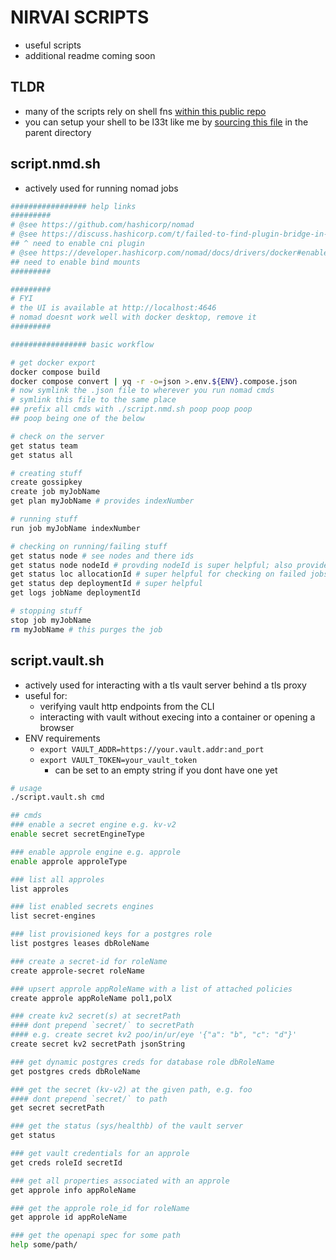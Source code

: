 # NIRVAI SCRIPTS

- useful scripts
- additional readme coming soon

## TLDR

- many of the scripts rely on shell fns [within this public repo](https://github.com/noahehall/theBookOfNoah/tree/master/linux/bash_cli_fns)
- you can setup your shell to be l33t like me by [sourcing this file](https://github.com/noahehall/theBookOfNoah/blob/master/linux/_sourceme_.sh) in the parent directory

## script.nmd.sh

- actively used for running nomad jobs

```sh
################# help links
#########
# @see https://github.com/hashicorp/nomad
# @see https://discuss.hashicorp.com/t/failed-to-find-plugin-bridge-in-path/3095
## ^ need to enable cni plugin
# @see https://developer.hashicorp.com/nomad/docs/drivers/docker#enabled-1
## need to enable bind mounts
#########

#########
# FYI
# the UI is available at http://localhost:4646
# nomad doesnt work well with docker desktop, remove it
#########

################# basic workflow

# get docker export
docker compose build
docker compose convert | yq -r -o=json >.env.${ENV}.compose.json
# now symlink the .json file to wherever you run nomad cmds
# symlink this file to the same place
## prefix all cmds with ./script.nmd.sh poop poop poop
## poop being one of the below

# check on the server
get status team
get status all

# creating stuff
create gossipkey
create job myJobName
get plan myJobName # provides indexNumber

# running stuff
run job myJobName indexNumber

# checking on running/failing stuff
get status node # see nodes and there ids
get status node nodeId # provding nodeId is super helpful; also provides allocationId
get status loc allocationId # super helpful for checking on failed jobs
get status dep deploymentId # super helpful
get logs jobName deploymentId

# stopping stuff
stop job myJobName
rm myJobName # this purges the job

```

## script.vault.sh

- actively used for interacting with a tls vault server behind a tls proxy
- useful for:
  - verifying vault http endpoints from the CLI
  - interacting with vault without execing into a container or opening a browser
- ENV requirements
  - `export VAULT_ADDR=https://your.vault.addr:and_port`
  - `export VAULT_TOKEN=your_vault_token`
    - can be set to an empty string if you dont have one yet

```sh
# usage
./script.vault.sh cmd

## cmds
### enable a secret engine e.g. kv-v2
enable secret secretEngineType

### enable approle engine e.g. approle
enable approle approleType

### list all approles
list approles

### list enabled secrets engines
list secret-engines

### list provisioned keys for a postgres role
list postgres leases dbRoleName

### create a secret-id for roleName
create approle-secret roleName

### upsert approle appRoleName with a list of attached policies
create approle appRoleName pol1,polX

### create kv2 secret(s) at secretPath
#### dont prepend `secret/` to secretPath
#### e.g. create secret kv2 poo/in/ur/eye '{"a": "b", "c": "d"}'
create secret kv2 secretPath jsonString

### get dynamic postgres creds for database role dbRoleName
get postgres creds dbRoleName

### get the secret (kv-v2) at the given path, e.g. foo
#### dont prepend `secret/` to path
get secret secretPath

### get the status (sys/healthb) of the vault server
get status

### get vault credentials for an approle
get creds roleId secretId

### get all properties associated with an approle
get approle info appRoleName

### get the approle role_id for roleName
get approle id appRoleName

### get the openapi spec for some path
help some/path/

```
